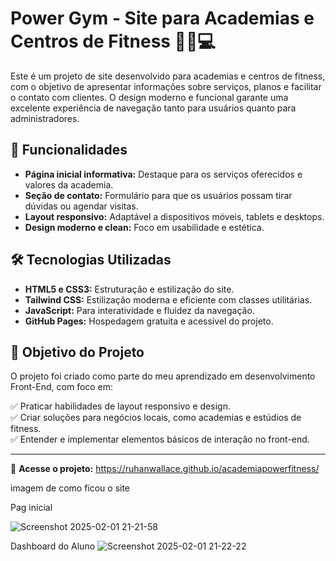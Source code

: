# Power Gym - Site para Academias e Centros de Fitness 🏋️‍♂️💻  

Este é um projeto de site desenvolvido para academias e centros de fitness, com o objetivo de apresentar informações sobre serviços, planos e facilitar o contato com clientes. O design moderno e funcional garante uma excelente experiência de navegação tanto para usuários quanto para administradores.  

## 🚀 Funcionalidades  

- **Página inicial informativa:** Destaque para os serviços oferecidos e valores da academia.  
- **Seção de contato:** Formulário para que os usuários possam tirar dúvidas ou agendar visitas.  
- **Layout responsivo:** Adaptável a dispositivos móveis, tablets e desktops.  
- **Design moderno e clean:** Foco em usabilidade e estética.  

## 🛠️ Tecnologias Utilizadas  

- **HTML5 e CSS3:** Estruturação e estilização do site.  
- **Tailwind CSS:** Estilização moderna e eficiente com classes utilitárias.  
- **JavaScript:** Para interatividade e fluidez da navegação.  
- **GitHub Pages:** Hospedagem gratuita e acessível do projeto.  

## 🎯 Objetivo do Projeto  

O projeto foi criado como parte do meu aprendizado em desenvolvimento Front-End, com foco em:  

✅ Praticar habilidades de layout responsivo e design.  
✅ Criar soluções para negócios locais, como academias e estúdios de fitness.  
✅ Entender e implementar elementos básicos de interação no front-end.  

---

🔗 **Acesse o projeto:** https://ruhanwallace.github.io/academiapowerfitness/  


imagem de como ficou o site 

Pag inicial

![Screenshot 2025-02-01 21-21-58](https://github.com/user-attachments/assets/c7f79a21-a07b-4b38-8aba-65cbd07726bf)


Dashboard do Aluno
![Screenshot 2025-02-01 21-22-22](https://github.com/user-attachments/assets/515b0d35-d1b2-402a-b1cf-e3cead96f9f6)









